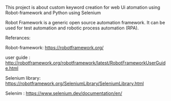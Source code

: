 This project is about custom keyword creation for web Ui atomation using Robot-framework and Python using Selenium

Robot Framework is a generic open source automation framework. It can be used for test automation and robotic process automation (RPA).

Referances:

Robot-framework: https://robotframework.org/

user guide : http://robotframework.org/robotframework/latest/RobotFrameworkUserGuide.html

Selenium library: https://robotframework.org/SeleniumLibrary/SeleniumLibrary.html

Selenim : https://www.selenium.dev/documentation/en/
